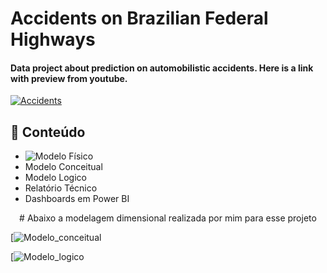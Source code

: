 # Accidents on Brazilian Federal Highways

#### Data project about prediction on automobilistic accidents. Here is a link with preview from youtube.

[![Accidents](https://github.com/mateusclira/Projeto-de-dados-acidentes/blob/main/img2/img.PNG)](https://www.youtube.com/watch?v=1nGKidPuRA4 "Car Accidents on Brazil")


## 📝 Conteúdo

- ![Modelo Físico](https://github.com/mateusclira/Projeto-de-dados-acidentes/blob/main/modelo_fisico)
- Modelo Conceitual
- Modelo Logico
- Relatório Técnico
- Dashboards em Power BI

<p align="center"> # Abaixo a modelagem dimensional realizada por mim para esse projeto </p>

[![Modelo_conceitual](https://github.com/mateusclira/Projeto-de-dados-acidentes/blob/main/img2/Modeloconceitual.JPG)

[![Modelo_logico](https://github.com/mateusclira/Projeto-de-dados-acidentes/blob/main/img2/Modelologico.JPG)

